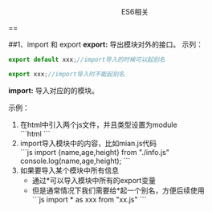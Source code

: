 <p style="text-align:center;">ES6相关</p>
==

##1、import 和 export
**export:**
导出模块对外的接口。
示列：
```js
export default xxx;//import导入的时候可以起别名
```
```js
export xxx;//import导入时不能起别名
```
**import:**
导入对应的的模块。

示例：
<ol>
<li>在html中引入两个js文件，并且类型设置为module</li>
```html
<script src="info.js" type="module"></script>
<script src="main.js" type="module"></script>
```
<li>import导入模块中的内容，比如mian.js代码</li>
```js
import {name,age,height} from "./info.js"
console.log(name,age,height);
```
<li>如果要导入某个模块中所有信息
<ul><li>通过*可以导入模块中所有的export变量</li>
<li>但是通常情况下我们需要给*起一个别名，方便后续使用</li>
```js
import * as xxx from "xx.js"
```
</ul>
</li>